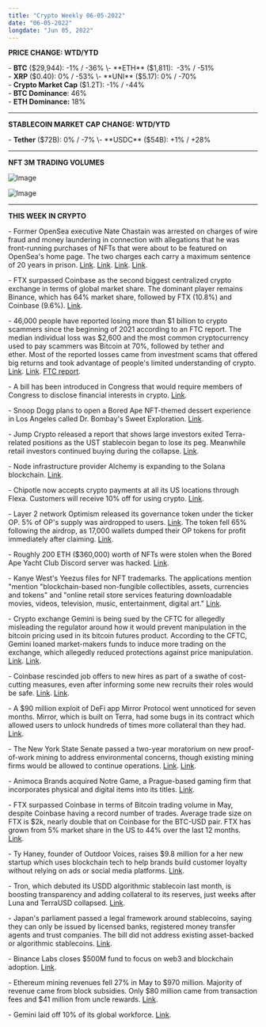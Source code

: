 ```yaml
---
title: "Crypto Weekly 06-05-2022"
date: "06-05-2022"
longdate: "Jun 05, 2022"
---
```


**PRICE CHANGE: WTD/YTD**

\- **BTC** ($29,944): -1% / -36%  
\- **ETH** ($1,811):  -3% / -51%  
\- **XRP** ($0.40): 0% / -53%  
\- **UNI** ($5.17): 0% / -70%  
\- **Crypto Market Cap** ($1.2T): -1% / -44%  
\- **BTC Dominance**: 46%  
\- **ETH Dominance:** 18% 



---

**STABLECOIN MARKET CAP CHANGE: WTD/YTD**

\- **Tether** ($72B): 0% / -7%  
\- **USDC** ($54B): +1% / +28%



---

**NFT 3M TRADING VOLUMES**

![Image](/images/06-05-2022-1.png)

![Image](/images/06-05-2022-2.png)

---

**THIS WEEK IN CRYPTO**

\- Former OpenSea executive Nate Chastain was arrested on charges of wire fraud and money laundering in connection with allegations that he was front-running purchases of NFTs that were about to be featured on OpenSea's home page. The two charges each carry a maximum sentence of 20 years in prison. [Link](https://thedefiant.io/nate-chastain-arrested/). [Link](https://techcrunch.com/2022/06/02/doj-case-against-ex-opensea-exec-could-label-nfts-as-securities-former-sec-lawyer-says/). [Link](https://www.nbcnews.com/tech/internet/opensea-nft-nate-chastain-arrest-charged-insider-trading-rcna31489). [Link](https://www.coindesk.com/policy/2022/06/01/us-charges-ex-opensea-exec-with-nft-insider-trading/).   
  
\- FTX surpassed Coinbase as the second biggest centralized crypto exchange in terms of global market share. The dominant player remains Binance, which has 64% market share, followed by FTX (10.8%) and Coinbase (9.6%). [Link](https://www.theblockcrypto.com/linked/149654/ftx-surpassed-coinbase-as-second-biggest-centralized-crypto-exchange-in-may).   
  
\- 46,000 people have reported losing more than $1 billion to crypto scammers since the beginning of 2021 according to an FTC report. The median individual loss was $2,600 and the most common cryptocurrency used to pay scammers was Bitcoin at 70%, followed by tether and ether. Most of the reported losses came from investment scams that offered big returns and took advantage of people's limited understanding of crypto. [Link](https://www.reuters.com/markets/us/crypto-scam-victims-lose-more-than-1-billion-since-2021-ftc-2022-06-03/). [Link](https://www.theblockcrypto.com/linked/150159/crypto-scams-have-raked-in-more-than-1-billion-since-beginning-of-2021-ftc-says). [FTC report](https://www.ftc.gov/news-events/data-visualizations/data-spotlight/2022/06/reports-show-scammers-cashing-crypto-craze).   
  
\- A bill has been introduced in Congress that would require members of Congress to disclose financial interests in crypto. [Link](https://www.theblockcrypto.com/linked/150097/lawmakers-introduce-bill-to-include-crypto-in-congressional-disclosures).   
  
\- Snoop Dogg plans to open a Bored Ape NFT-themed dessert experience in Los Angeles called Dr. Bombay's Sweet Exploration. [Link](https://decrypt.co/102008/snoop-dogg-to-open-bored-ape-nft-themed-dessert-restaurant).   
  
\- Jump Crypto released a report that shows large investors exited Terra-related positions as the UST stablecoin began to lose its peg. Meanwhile retail investors continued buying during the collapse. [Link](http:).   
  
\- Node infrastructure provider Alchemy is expanding to the Solana blockchain. [Link](https://www.theblockcrypto.com/linked/149849/alchemy-is-bringing-its-blockchain-node-infrastructure-to-solana).   
  
\- Chipotle now accepts crypto payments at all its US locations through Flexa. Customers will receive 10% off for using crypto. [Link](https://www.coindesk.com/business/2022/06/02/chipotle-now-accepting-cryptocurrency-payments-at-us-locations/).   
  
\- Layer 2 network Optimism released its governance token under the ticker OP. 5% of OP's supply was airdropped to users. [Link](https://www.theblockcrypto.com/linked/149464/optimisms-governance-token-officially-goes-live). The token fell 65% following the airdrop, as 17,000 wallets dumped their OP tokens for profit immediately after claiming. [Link](https://decrypt.co/101768/optimism-token-plummets-hyped-airdrop).   
  
\- Roughly 200 ETH ($360,000) worth of NFTs were stolen when the Bored Ape Yacht Club Discord server was hacked. [Link](https://www.coindesk.com/business/2022/06/04/yuga-labs-confirms-discord-server-hack-200-eth-worth-of-nfts-stolen/).   
  
\- Kanye West's Yeezus files for NFT trademarks. The applications mention "mention "blockchain-based non-fungible collectibles, assets, currencies and tokens" and "online retail store services featuring downloadable movies, videos, television, music, entertainment, digital art." [Link](https://www.theblockcrypto.com/linked/149745/kanye-wests-yeezus-files-for-nft-trademarks).   
  
\- Crypto exchange Gemini is being sued by the CFTC for allegedly misleading the regulator around how it would prevent manipulation in the bitcoin pricing used in its bitcoin futures product. According to the CFTC, Gemini loaned market-makers funds to induce more trading on the exchange, which allegedly reduced protections against price manipulation. [Link](https://www.bloomberg.com/news/articles/2022-06-02/winklevoss-twins-gemini-is-sued-by-cftc-over-bitcoin-futures). [Link](https://www.reuters.com/legal/transactional/us-cftc-sues-crypto-exchange-gemini-over-misleading-statements-2017-2022-06-02/).   
  
\- Coinbase rescinded job offers to new hires as part of a swathe of cost-cutting measures, even after informing some new recruits their roles would be safe. [Link](https://www.coindesk.com/business/2022/06/04/coinbases-abrupt-hiring-reversal-blindsided-would-be-employees/). [Link](https://decrypt.co/102039/jilted-would-be-coinbase-employees-vent-online-after-jobs-they-accepted-are-eliminated).   
  
\- A $90 million exploit of DeFi app Mirror Protocol went unnoticed for seven months. Mirror, which is built on Terra, had some bugs in its contract which allowed users to unlock hundreds of times more collateral than they had. [Link](https://www.theblockcrypto.com/post/149342/a-90-million-defi-exploit-on-terra-went-unnoticed-for-seven-months).   
  
\- The New York State Senate passed a two-year moratorium on new proof-of-work mining to address environmental concerns, though existing mining firms would be allowed to continue operations. [Link](https://www.coindesk.com/policy/2022/06/03/new-york-senate-passes-bitcoin-mining-moratorium/). [Link](https://techcrunch.com/2022/06/03/new-york-senate-passes-moratorium-to-ban-carbon-based-crypto-mining/).   
  
\- Animoca Brands acquired Notre Game, a Prague-based gaming firm that incorporates physical and digital items into its titles. [Link](http:).   
  
\- FTX surpassed Coinbase in terms of Bitcoin trading volume in May, despite Coinbase having a record number of trades. Average trade size on FTX is $2k, nearly double that on Coinbase for the BTC-USD pair. FTX has grown from 5% market share in the US to 44% over the last 12 months. [Link](https://decrypt.co/101888/ftx-overtook-coinbase-bitcoin-volume-first-time-ever-may-report).   
  
\- Ty Haney, founder of Outdoor Voices, raises $9.8 million for a her new startup which uses blockchain tech to help brands build customer loyalty without relying on ads or social media platforms. [Link](https://techcrunch.com/2022/06/02/outdoor-voices-athleisure-founder-ty-haney-blockchain-crypto-consumer-brands-startup-chain-reaction/).   
  
\- Tron, which debuted its USDD algorithmic stablecoin last month, is boosting transparency and adding collateral to its reserves, just weeks after Luna and TerraUSD collapsed. [Link](https://www.bloomberg.com/news/articles/2022-06-05/tron-modifies-usdd-stablecoin-to-avoid-woes-of-terrausd).   
  
\- Japan's parliament passed a legal framework around stablecoins, saying they can only be issued by licensed banks, registered money transfer agents and trust companies. The bill did not address existing asset-backed or algorithmic stablecoins. [Link](https://www.coindesk.com/policy/2022/06/03/japan-passes-landmark-stablecoin-bill-for-investor-protection-report/).   
  
\- Binance Labs closes $500M fund to focus on web3 and blockchain adoption. [Link](https://techcrunch.com/2022/06/01/binance-labs-closes-500m-fund-to-focus-on-web3-and-blockchain-adoption/).   
  
\- Ethereum mining revenues fell 27% in May to $970 million. Majority of revenue came from block subsidies. Only $80 million came from transaction fees and $41 million from uncle rewards. [Link](https://www.theblockcrypto.com/linked/150144/ethereum-mining-revenues-fell-by-roughly-27-in-may).   
  
\- Gemini laid off 10% of its global workforce. [Link](https://techcrunch.com/2022/06/02/gemini-lays-off-10-of-workforce-as-the-crypto-revolution-enters-its-contraction-phase).